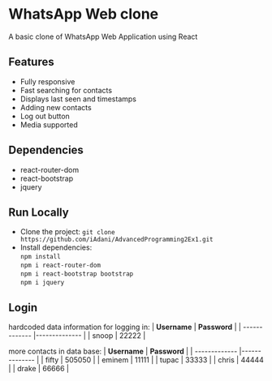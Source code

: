 # WhatsApp Web clone
A basic clone of WhatsApp Web Application using React

## Features
* Fully responsive
* Fast searching for contacts
* Displays last seen and timestamps
* Adding new contacts
* Log out button
* Media supported

## Dependencies
* react-router-dom
* react-bootstrap
* jquery

## Run Locally
* Clone the project:
`git clone https://github.com/iAdani/AdvancedProgramming2Ex1.git`
* Install dependencies:  
`npm install`  
`npm i react-router-dom`  
`npm i react-bootstrap bootstrap`  
`npm i jquery`

## Login
hardcoded data information for logging in:
| **Username**     | **Password**      | 
| ------------- |-------------- |
| snoop     | 22222    |

more contacts in data base:
| **Username**     | **Password**      | 
| ------------- |-------------- |
| fifty     | 505050    |
| eminem     | 11111    |
| tupac     | 33333    |
| chris     | 44444    |
| drake     | 66666    |
